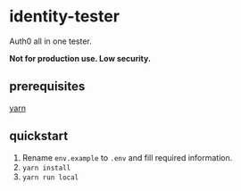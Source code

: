 # identity-tester

Auth0 all in one tester.

**Not for production use. Low security.**

## prerequisites

[yarn](https://yarnpkg.com/)

## quickstart

1. Rename `env.example` to `.env` and fill required information.
2. `yarn install`
3. `yarn run local`
